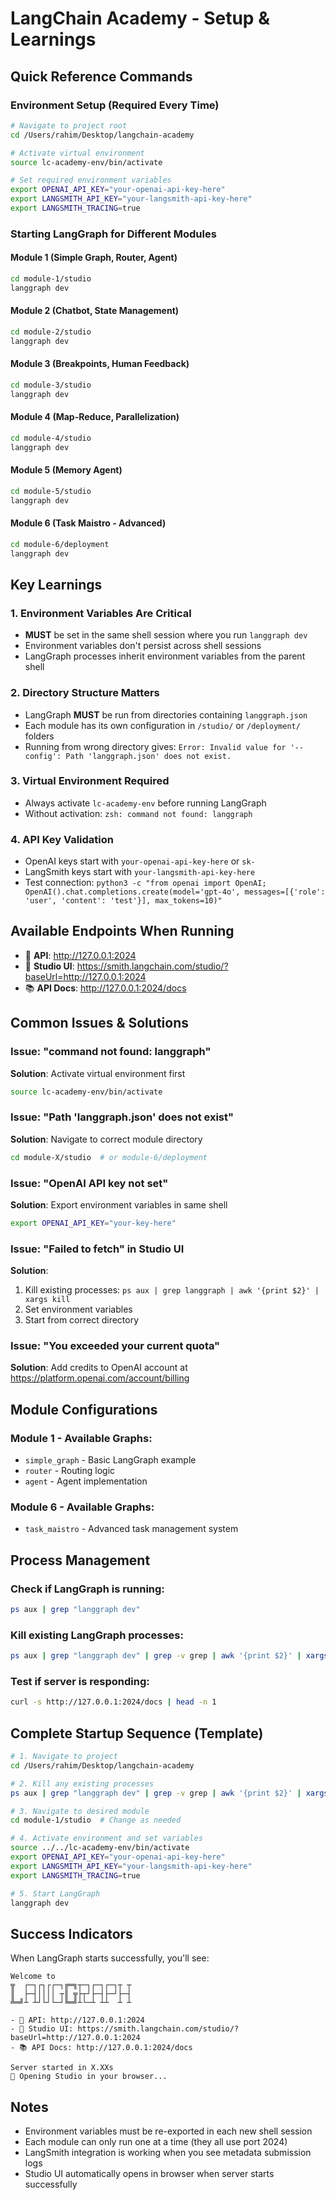 # LangChain Academy - Setup & Learnings

## Quick Reference Commands

### Environment Setup (Required Every Time)
```bash
# Navigate to project root
cd /Users/rahim/Desktop/langchain-academy

# Activate virtual environment
source lc-academy-env/bin/activate

# Set required environment variables
export OPENAI_API_KEY="your-openai-api-key-here"
export LANGSMITH_API_KEY="your-langsmith-api-key-here"
export LANGSMITH_TRACING=true
```

### Starting LangGraph for Different Modules

#### Module 1 (Simple Graph, Router, Agent)
```bash
cd module-1/studio
langgraph dev
```

#### Module 2 (Chatbot, State Management)
```bash
cd module-2/studio
langgraph dev
```

#### Module 3 (Breakpoints, Human Feedback)
```bash
cd module-3/studio
langgraph dev
```

#### Module 4 (Map-Reduce, Parallelization)
```bash
cd module-4/studio
langgraph dev
```

#### Module 5 (Memory Agent)
```bash
cd module-5/studio
langgraph dev
```

#### Module 6 (Task Maistro - Advanced)
```bash
cd module-6/deployment
langgraph dev
```

## Key Learnings

### 1. Environment Variables Are Critical
- **MUST** be set in the same shell session where you run `langgraph dev`
- Environment variables don't persist across shell sessions
- LangGraph processes inherit environment variables from the parent shell

### 2. Directory Structure Matters
- LangGraph **MUST** be run from directories containing `langgraph.json`
- Each module has its own configuration in `/studio/` or `/deployment/` folders
- Running from wrong directory gives: `Error: Invalid value for '--config': Path 'langgraph.json' does not exist.`

### 3. Virtual Environment Required
- Always activate `lc-academy-env` before running LangGraph
- Without activation: `zsh: command not found: langgraph`

### 4. API Key Validation
- OpenAI keys start with `your-openai-api-key-here` or `sk-`
- LangSmith keys start with `your-langsmith-api-key-here`
- Test connection: `python3 -c "from openai import OpenAI; OpenAI().chat.completions.create(model='gpt-4o', messages=[{'role': 'user', 'content': 'test'}], max_tokens=10)"`

## Available Endpoints When Running
- 🚀 **API**: http://127.0.0.1:2024
- 🎨 **Studio UI**: https://smith.langchain.com/studio/?baseUrl=http://127.0.0.1:2024
- 📚 **API Docs**: http://127.0.0.1:2024/docs

## Common Issues & Solutions

### Issue: "command not found: langgraph"
**Solution**: Activate virtual environment first
```bash
source lc-academy-env/bin/activate
```

### Issue: "Path 'langgraph.json' does not exist"
**Solution**: Navigate to correct module directory
```bash
cd module-X/studio  # or module-6/deployment
```

### Issue: "OpenAI API key not set"
**Solution**: Export environment variables in same shell
```bash
export OPENAI_API_KEY="your-key-here"
```

### Issue: "Failed to fetch" in Studio UI
**Solution**: 
1. Kill existing processes: `ps aux | grep langgraph | awk '{print $2}' | xargs kill`
2. Set environment variables
3. Start from correct directory

### Issue: "You exceeded your current quota"
**Solution**: Add credits to OpenAI account at https://platform.openai.com/account/billing

## Module Configurations

### Module 1 - Available Graphs:
- `simple_graph` - Basic LangGraph example
- `router` - Routing logic
- `agent` - Agent implementation

### Module 6 - Available Graphs:
- `task_maistro` - Advanced task management system

## Process Management

### Check if LangGraph is running:
```bash
ps aux | grep "langgraph dev"
```

### Kill existing LangGraph processes:
```bash
ps aux | grep "langgraph dev" | grep -v grep | awk '{print $2}' | xargs kill
```

### Test if server is responding:
```bash
curl -s http://127.0.0.1:2024/docs | head -n 1
```

## Complete Startup Sequence (Template)

```bash
# 1. Navigate to project
cd /Users/rahim/Desktop/langchain-academy

# 2. Kill any existing processes
ps aux | grep "langgraph dev" | grep -v grep | awk '{print $2}' | xargs kill 2>/dev/null

# 3. Navigate to desired module
cd module-1/studio  # Change as needed

# 4. Activate environment and set variables
source ../../lc-academy-env/bin/activate
export OPENAI_API_KEY="your-openai-api-key-here"
export LANGSMITH_API_KEY="your-langsmith-api-key-here"
export LANGSMITH_TRACING=true

# 5. Start LangGraph
langgraph dev
```

## Success Indicators

When LangGraph starts successfully, you'll see:
```
Welcome to
╦  ┌─┐┌┐┌┌─┐╔═╗┬─┐┌─┐┌─┐┬ ┬
║  ├─┤││││ ┬║ ╦├┬┘├─┤├─┘├─┤
╩═╝┴ ┴┘└┘└─┘╚═╝┴└─┴ ┴┴  ┴ ┴

- 🚀 API: http://127.0.0.1:2024
- 🎨 Studio UI: https://smith.langchain.com/studio/?baseUrl=http://127.0.0.1:2024
- 📚 API Docs: http://127.0.0.1:2024/docs

Server started in X.XXs
🎨 Opening Studio in your browser...
```

## Notes
- Environment variables must be re-exported in each new shell session
- Each module can only run one at a time (they all use port 2024)
- LangSmith integration is working when you see metadata submission logs
- Studio UI automatically opens in browser when server starts successfully 